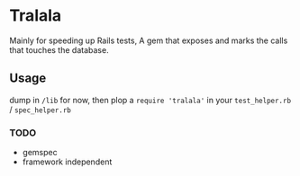 # Tralala

Mainly for speeding up Rails tests, A gem that exposes and marks the calls that
touches the database.

## Usage

dump in `/lib` for now, then plop a `require 'tralala'` in your `test_helper.rb` /
`spec_helper.rb`

### TODO

* gemspec
* framework independent
